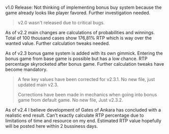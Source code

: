 v1.0 Release: Not thinking of implementing bonus buy system because the game already looks like player favored. Further investigation needed.

> v2.0 wasn't released due to critical bugs.

As of v2.2 main changes are calculations of probabilities and winnings. Total of 100 thousand cases show 176,81% RTP which is way over the wanted value. Further calculation tweaks needed.

As of v2.3 bonus game system is added with its own gimmick. Entering the bonus game from base game is possible but has a low chance. RTP percentage skyrocketed after bonus game. Further calculation tweaks have become mandatory.
> A few key values have been corrected for v2.3.1. No new file, just updated main v2.3.
> 
> Corrections have been made in mechanics when going into bonus game from default game. No new file, Just v2.3.2.

As of v2.4 I believe development of Gates of Ankara has concluded with a realistic end result. Can't exactly calculate RTP percentage due to limitations of time and resource on my end. Estimated RTP value hopefully will be posted here within 2 bussiness days.
